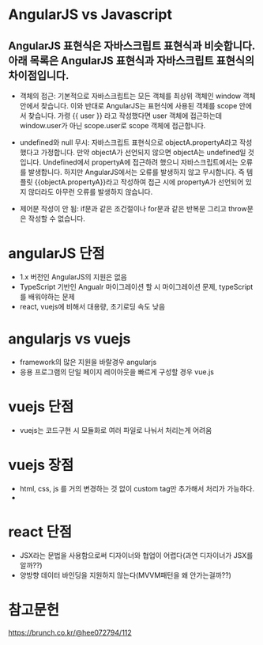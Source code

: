 # AngularJS vs Javascript

## AngularJS 표현식은 자바스크립트 표현식과 비슷합니다. 아래 목록은 AngularJS 표현식과 자바스크립트 표현식의 차이점입니다.

  - 객체의 접근: 기본적으로 자바스크립트는 모든 객체를 최상위 객체인 window 객체안에서 찾습니다. 이와 반대로 AngularJS는 표현식에 사용된 객체를 scope 안에서 찾습니다. 가령 {{ user }} 라고 작성했다면 user 객체에 접근하는데 window.user가 아닌 scope.user로 scope 객체에 접근합니다. 

  - undefined와 null 무시: 자바스크립트 표현식으로 objectA.propertyA라고 작성했다고 가정합니다. 만약 objectA가  선언되지 않으면 objectA는 undefined일 것입니다. Undefined에서 propertyA에 접근하려 했으니 자바스크립트에서는 오류를 발생합니다. 하지만 AngularJS에서는 오류를 발생하지 않고 무시합니다. 즉 템플릿 {{objectA.propertyA}}라고 작성하여 접근 시에 propertyA가 선언되어 있지 않더라도 아무런 오류를 발생하지 않습니다. 

  - 제어문 작성이 안 됨: if문과 같은 조건절이나 for문과 같은 반복문 그리고 throw문은 작성할 수 없습니다.

# angularJS 단점
 - 1.x 버전인 AngularJS의 지원은 없음
 - TypeScript 기반인 Angualr 마이그레이션 할 시 마이그레이션 문제, typeScript를 배워야하는 문제
 - react, vuejs에 비해서 대용량, 초기로딩 속도 낮음


# angularjs vs vuejs
 - framework의 많은 지원을 바랄경우 angularjs
 - 응용 프로그램의 단일 페이지 레이아웃을 빠르게 구성할 경우 vue.js 

# vuejs 단점
 - vuejs는 코드구현 시 모듈화로 여러 파일로 나눠서 처리는게 어려움

# vuejs 장점
 - html, css, js 를 거의 변경하는 것 없이 custom tag만 추가해서 처리가 가능하다.
 - 

# react 단점
 - JSX라는 문법을 사용함으로써 디자이너와 협업이 어렵다(과연 디자이너가 JSX를 알까??)
 - 양방향 데이터 바인딩을 지원하지 않는다(MVVM패턴을 왜 안가는걸까??)

# 참고문헌
https://brunch.co.kr/@hee072794/112